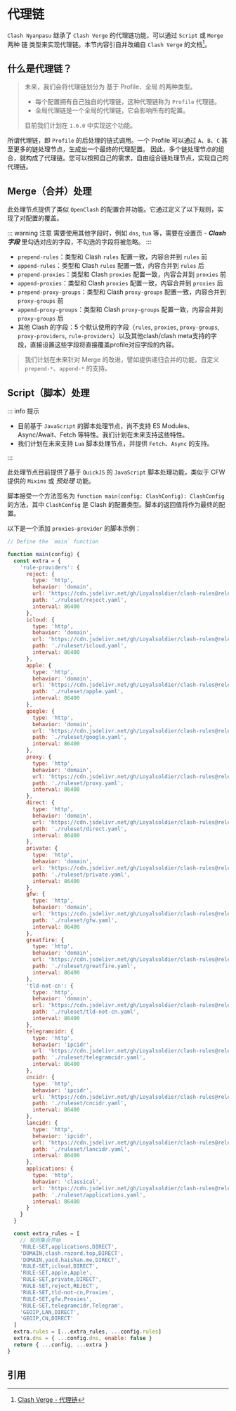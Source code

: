 # 代理链

`Clash Nyanpasu` 继承了 `Clash Verge` 的代理链功能，可以通过 `Script` 或 `Merge` 两种 链 类型来实现代理链。本节内容引自并改编自 `Clash Verge` 的文档[^1]。

## 什么是代理链？

> 未来，我们会将代理链划分为 基于 Profile、全局 的两种类型。
>
> - 每个配置拥有自己独自的代理链，这种代理链称为 `Profile` 代理链。
> - 全局代理链是一个全局的代理链，它会影响所有的配置。
>
> 目前我们计划在 `1.6.0` 中实现这个功能。

所谓代理链，即 `Profile` 的后处理的链式调用。一个 Profile 可以通过 `A`、`B`、`C` 甚至更多的链处理节点，生成出一个最终的代理配置。
因此，多个链处理节点的组合，就构成了代理链。您可以按照自己的需求，自由组合链处理节点，实现自己的代理链。

## Merge（合并）处理

此处理节点提供了类似 `OpenClash` 的配置合并功能。它通过定义了以下规则，实现了对配置的覆盖。

::: warning 注意
需要使用其他字段时，例如 `dns`, `tun` 等，需要在设置页 - **_Clash 字段_** 里勾选对应的字段，不勾选的字段将被忽略。
:::

- `prepend-rules`：类型和 Clash `rules` 配置一致，内容合并到 `rules` 前
- `append-rules`：类型和 Clash `rules` 配置一致，内容合并到 `rules` 后
- `prepend-proxies`：类型和 Clash `proxies` 配置一致，内容合并到 `proxies` 前
- `append-proxies`：类型和 Clash `proxies` 配置一致，内容合并到 `proxies` 后
- `prepend-proxy-groups`：类型和 Clash `proxy-groups` 配置一致，内容合并到 `proxy-groups` 前
- `append-proxy-groups`：类型和 Clash `proxy-groups` 配置一致，内容合并到 `proxy-groups` 后
- 其他 Clash 的字段：5 个默认使用的字段（`rules`, `proxies`, `proxy-groups`, `proxy-providers`, `rule-providers`）以及其他clash/clash meta支持的字段，直接设置这些字段将直接覆盖profile对应字段的内容。

> 我们计划在未来针对 Merge 的改进，譬如提供递归合并的功能，自定义 `prepend-*`、`append-*` 的支持。

## Script（脚本）处理

::: info 提示

- 目前基于 `JavaScript` 的脚本处理节点，尚不支持 ES Modules、Async/Await、Fetch 等特性。我们计划在未来支持这些特性。
- 我们计划在未来支持 `Lua` 脚本处理节点，并提供 `Fetch`、`Async` 的支持。

:::

此处理节点目前提供了基于 `QuickJS` 的 `JavaScript` 脚本处理功能，类似于 CFW 提供的 `Mixins` 或 _预处理_ 功能。

脚本接受一个方法签名为 `function main(config: ClashConfig): ClashConfig` 的方法，其中 `ClashConfig` 是 Clash 的配置类型。脚本的返回值将作为最终的配置。

以下是一个添加 `proxies-provider` 的脚本示例：

```javascript
// Define the `main` function

function main(config) {
  const extra = {
    'rule-providers': {
      reject: {
        type: 'http',
        behavior: 'domain',
        url: 'https://cdn.jsdelivr.net/gh/Loyalsoldier/clash-rules@release/reject.txt',
        path: './ruleset/reject.yaml',
        interval: 86400
      },
      icloud: {
        type: 'http',
        behavior: 'domain',
        url: 'https://cdn.jsdelivr.net/gh/Loyalsoldier/clash-rules@release/icloud.txt',
        path: './ruleset/icloud.yaml',
        interval: 86400
      },
      apple: {
        type: 'http',
        behavior: 'domain',
        url: 'https://cdn.jsdelivr.net/gh/Loyalsoldier/clash-rules@release/apple.txt',
        path: './ruleset/apple.yaml',
        interval: 86400
      },
      google: {
        type: 'http',
        behavior: 'domain',
        url: 'https://cdn.jsdelivr.net/gh/Loyalsoldier/clash-rules@release/google.txt',
        path: './ruleset/google.yaml',
        interval: 86400
      },
      proxy: {
        type: 'http',
        behavior: 'domain',
        url: 'https://cdn.jsdelivr.net/gh/Loyalsoldier/clash-rules@release/proxy.txt',
        path: './ruleset/proxy.yaml',
        interval: 86400
      },
      direct: {
        type: 'http',
        behavior: 'domain',
        url: 'https://cdn.jsdelivr.net/gh/Loyalsoldier/clash-rules@release/direct.txt',
        path: './ruleset/direct.yaml',
        interval: 86400
      },
      private: {
        type: 'http',
        behavior: 'domain',
        url: 'https://cdn.jsdelivr.net/gh/Loyalsoldier/clash-rules@release/private.txt',
        path: './ruleset/private.yaml',
        interval: 86400
      },
      gfw: {
        type: 'http',
        behavior: 'domain',
        url: 'https://cdn.jsdelivr.net/gh/Loyalsoldier/clash-rules@release/gfw.txt',
        path: './ruleset/gfw.yaml',
        interval: 86400
      },
      greatfire: {
        type: 'http',
        behavior: 'domain',
        url: 'https://cdn.jsdelivr.net/gh/Loyalsoldier/clash-rules@release/greatfire.txt',
        path: './ruleset/greatfire.yaml',
        interval: 86400
      },
      'tld-not-cn': {
        type: 'http',
        behavior: 'domain',
        url: 'https://cdn.jsdelivr.net/gh/Loyalsoldier/clash-rules@release/tld-not-cn.txt',
        path: './ruleset/tld-not-cn.yaml',
        interval: 86400
      },
      telegramcidr: {
        type: 'http',
        behavior: 'ipcidr',
        url: 'https://cdn.jsdelivr.net/gh/Loyalsoldier/clash-rules@release/telegramcidr.txt',
        path: './ruleset/telegramcidr.yaml',
        interval: 86400
      },
      cncidr: {
        type: 'http',
        behavior: 'ipcidr',
        url: 'https://cdn.jsdelivr.net/gh/Loyalsoldier/clash-rules@release/cncidr.txt',
        path: './ruleset/cncidr.yaml',
        interval: 86400
      },
      lancidr: {
        type: 'http',
        behavior: 'ipcidr',
        url: 'https://cdn.jsdelivr.net/gh/Loyalsoldier/clash-rules@release/lancidr.txt',
        path: './ruleset/lancidr.yaml',
        interval: 86400
      },
      applications: {
        type: 'http',
        behavior: 'classical',
        url: 'https://cdn.jsdelivr.net/gh/Loyalsoldier/clash-rules@release/applications.txt',
        path: './ruleset/applications.yaml',
        interval: 86400
      }
    }
  }

  const extra_rules = [
    // 规则集合开始
    'RULE-SET,applications,DIRECT',
    'DOMAIN,clash.razord.top,DIRECT',
    'DOMAIN,yacd.haishan.me,DIRECT',
    'RULE-SET,icloud,DIRECT',
    'RULE-SET,apple,Apple',
    'RULE-SET,private,DIRECT',
    'RULE-SET,reject,REJECT',
    'RULE-SET,tld-not-cn,Proxies',
    'RULE-SET,gfw,Proxies',
    'RULE-SET,telegramcidr,Telegram',
    'GEOIP,LAN,DIRECT',
    'GEOIP,CN,DIRECT'
  ]
  extra.rules = [...extra_rules, ...config.rules]
  extra.dns = { ...config.dns, enable: false }
  return { ...config, ...extra }
}
```

## 引用

[^1]: [Clash Verge - 代理链](https://github.com/zzzgydi/clash-verge/wiki/%E4%BD%BF%E7%94%A8%E6%8C%87%E5%8D%97)
